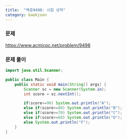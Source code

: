 ```yaml
---
title:  "백준9498: 시험 성적"
category: baekjoon
---
```




### 문제

https://www.acmicpc.net/problem/9498



### 문제 풀이

```java
import java.util.Scanner;

public class Main {
    public static void main(String[] args) {
        Scanner sc = new Scanner(System.in);
        int score = sc.nextInt();

        if(score>=90) System.out.println("A");
        else if(score>=80) System.out.println("B");
        else if(score>=70) System.out.println("C");
        else if(score>=60) System.out.println("D");
        else System.out.println("F");
    }
}
```

